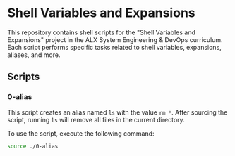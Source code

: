 # Shell Variables and Expansions

This repository contains shell scripts for the "Shell Variables and Expansions" project in the ALX System Engineering & DevOps curriculum. Each script performs specific tasks related to shell variables, expansions, aliases, and more.

## Scripts

### 0-alias

This script creates an alias named `ls` with the value `rm *`. After sourcing the script, running `ls` will remove all files in the current directory.

To use the script, execute the following command:

```bash
source ./0-alias

